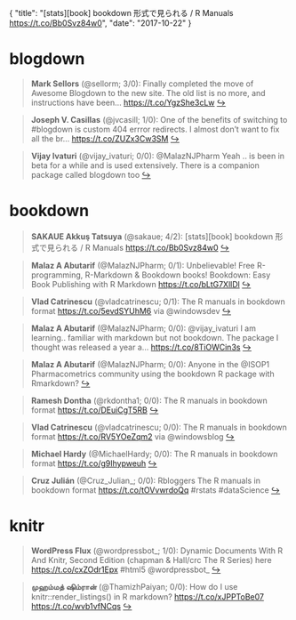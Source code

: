 {
  "title": "[stats][book] bookdown 形式で見られる / R Manuals https://t.co/Bb0Svz84w0",
  "date": "2017-10-22"
}

# blogdown

> **Mark Sellors** (@sellorm; 3/0): Finally completed the move of Awesome Blogdown to the new site. The old list is no more, and instructions have been… https://t.co/YgzShe3cLw  [&#8618;](https://twitter.com/xieyihui/status/921534012933500929)

<!-- -->


> **Joseph V. Casillas** (@jvcasill; 1/0): One of the benefits of switching to #blogdown is custom 404 errror redirects. I almost don’t want to fix all the br… https://t.co/ZUZx3Cw3SM  [&#8618;](https://twitter.com/xieyihui/status/921881789702066176)

<!-- -->


> **Vijay Ivaturi** (@vijay_ivaturi; 0/0): @MalazNJPharm Yeah .. is been in beta for a while and is used extensively. There is a companion package called blogdown too  [&#8618;](https://twitter.com/xieyihui/status/921861401089515520)

<!-- -->


# bookdown

> **SAKAUE Akkuş Tatsuya** (@sakaue; 4/2): [stats][book] bookdown 形式で見られる / R Manuals https://t.co/Bb0Svz84w0  [&#8618;](https://twitter.com/xieyihui/status/921537105846853633)

<!-- -->


> **Malaz A Abutarif** (@MalazNJPharm; 0/1): Unbelievable! Free R-programming, R-Markdown &amp; Bookdown books!
Bookdown: Easy Book Publishing with R Markdown https://t.co/bLtG7XllDl  [&#8618;](https://twitter.com/xieyihui/status/921852876670033920)

<!-- -->


> **Vlad Catrinescu** (@vladcatrinescu; 0/1): The R manuals in bookdown format https://t.co/5evdSYUhM6 via @windowsdev  [&#8618;](https://twitter.com/xieyihui/status/921724032256544769)

<!-- -->


> **Malaz A Abutarif** (@MalazNJPharm; 0/0): @vijay_ivaturi I am learning.. familiar with markdown but not bookdown. The package I thought was released a year a… https://t.co/8TiOWCin3s  [&#8618;](https://twitter.com/xieyihui/status/921860810862940160)

<!-- -->


> **Malaz A Abutarif** (@MalazNJPharm; 0/0): Anyone in the @ISOP1 Pharmacometrics community using the bookdown R package with Rmarkdown?  [&#8618;](https://twitter.com/xieyihui/status/921854516521205762)

<!-- -->


> **Ramesh Dontha** (@rkdontha1; 0/0): The R manuals in bookdown format https://t.co/DEuiCgT5RB  [&#8618;](https://twitter.com/xieyihui/status/921715977879945216)

<!-- -->


> **Vlad Catrinescu** (@vladcatrinescu; 0/0): The R manuals in bookdown format https://t.co/RV5YOeZqm2 via @windowsblog  [&#8618;](https://twitter.com/xieyihui/status/921709908088836096)

<!-- -->


> **Michael Hardy** (@MichaelHardy; 0/0): The R manuals in bookdown format https://t.co/g9Ihypweuh  [&#8618;](https://twitter.com/xieyihui/status/921592420415963137)

<!-- -->


> **Cruz Julián** (@Cruz_Julian_; 0/0): Rbloggers The R manuals in bookdown format https://t.co/tOVvwrdoQq #rstats #dataScience  [&#8618;](https://twitter.com/xieyihui/status/921587997828632576)

<!-- -->


# knitr

> **WordPress Flux** (@wordpressbot_; 1/0): Dynamic Documents With R And Knitr, Second Edition (chapman &amp; Hall/crc The R Series) here  https://t.co/cxZOdr1Epx #html5 @wordpressbot_  [&#8618;](https://twitter.com/xieyihui/status/921673058359881728)

<!-- -->


> **முஹம்மத் ஷிம்ரான்** (@ThamizhPaiyan; 0/0): How do I use knitr::render_listings() in R markdown? https://t.co/xJPPToBe07 https://t.co/wvb1vfNCqs  [&#8618;](https://twitter.com/xieyihui/status/921871335650988032)

<!-- -->


